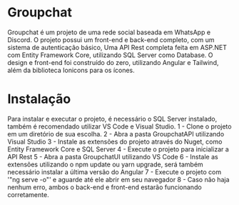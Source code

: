 # Groupchat

Groupchat é um projeto de uma rede social baseada em WhatsApp e Discord. O projeto possui um front-end e back-end completo, com um sistema de autenticação básico,
Uma API Rest completa feita em ASP.NET com Entity Framework Core, utilizando SQL Server como Database. O design e front-end foi construído do zero, utilizando Angular
e Tailwind, além da biblioteca Ionicons para os ícones.

# Instalação
Para instalar e executar o projeto, é necessário o SQL Server instalado, também é recomendado utilizar VS Code e Visual Studio.
1 - Clone o projeto em um diretório de sua escolha.
2 - Abra a pasta GroupchatAPI utilizando Visual Studio
3 - Instale as extensões do projeto através do Nuget, como Entity Framework Core e SQL Server
4 - Execute o projeto para inicializar a API Rest
5 - Abra a pasta GroupchatUI utilizando VS Code
6 - Instale as extensões utilizando o npm update ou yarn upgrade, será também necessário instalar a última versão do Angular
7 - Execute o projeto com '"ng serve -o"' e aguarde até ele abrir em seu navegador
8 - Caso não haja nenhum erro, ambos o back-end e front-end estarão funcionando corretamente.
